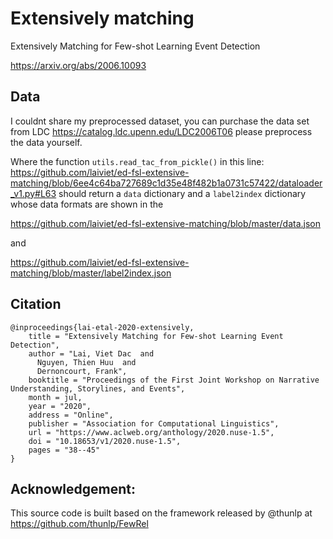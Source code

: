 # Extensively matching

Extensively Matching for Few-shot Learning Event Detection

https://arxiv.org/abs/2006.10093


## Data

I couldnt share my preprocessed dataset, you can purchase the data set from LDC https://catalog.ldc.upenn.edu/LDC2006T06
please preprocess the data yourself. 

Where the function  ``utils.read_tac_from_pickle()`` in this line:
https://github.com/laiviet/ed-fsl-extensive-matching/blob/6ee4c64ba727689c1d35e48f482b1a0731c57422/dataloader_v1.py#L63
should return a ``data`` dictionary and a ``label2index`` dictionary whose data formats are shown in the 

https://github.com/laiviet/ed-fsl-extensive-matching/blob/master/data.json

and 

https://github.com/laiviet/ed-fsl-extensive-matching/blob/master/label2index.json

## Citation

```
@inproceedings{lai-etal-2020-extensively,
    title = "Extensively Matching for Few-shot Learning Event Detection",
    author = "Lai, Viet Dac  and
      Nguyen, Thien Huu  and
      Dernoncourt, Frank",
    booktitle = "Proceedings of the First Joint Workshop on Narrative Understanding, Storylines, and Events",
    month = jul,
    year = "2020",
    address = "Online",
    publisher = "Association for Computational Linguistics",
    url = "https://www.aclweb.org/anthology/2020.nuse-1.5",
    doi = "10.18653/v1/2020.nuse-1.5",
    pages = "38--45"
}
```

## Acknowledgement:

This source code is built based on the framework released by @thunlp at https://github.com/thunlp/FewRel


